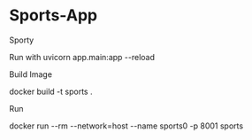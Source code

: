 # Sports-App
Sporty


Run with uvicorn app.main:app --reload

Build Image

docker build -t sports .

Run

docker run --rm --network=host --name sports0 -p 8001 sports


